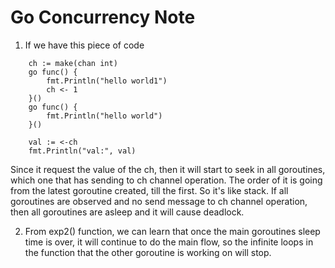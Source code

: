 # Go Concurrency Note
1. If we have this piece of code

```
    ch := make(chan int)
    go func() {
        fmt.Println("hello world1")
        ch <- 1
    }()
    go func() {
        fmt.Println("hello world")
    }()
    
    val := <-ch
    fmt.Println("val:", val)
```
Since it request the value of the ch, then it will start to seek in all goroutines, which one that has sending to ch channel operation.
The order of it is going from the latest goroutine created, till the first. So it's like stack. If all goroutines are observed and no send message to ch channel operation, then all goroutines are asleep and it will cause deadlock.

2. From exp2() function, we can learn that once the main goroutines sleep time is over, it will continue to do the main flow, so the infinite loops in the function that the other goroutine is working on will stop.